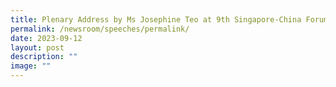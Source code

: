 ```yaml
---
title: Plenary Address by Ms Josephine Teo at 9th Singapore‑China Forum on Leadership
permalink: /newsroom/speeches/permalink/
date: 2023-09-12
layout: post
description: ""
image: ""
---
```

